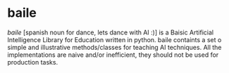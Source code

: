 # baile
*baile* [spanish noun for dance, lets dance with AI :)] is a Baisic Artificial Intelligence Library for Education written in python. baile containts a set o simple and illustrative methods/classes for teaching AI techniques. All the implementations are naive and/or inefficient, they should not be used for production tasks.

